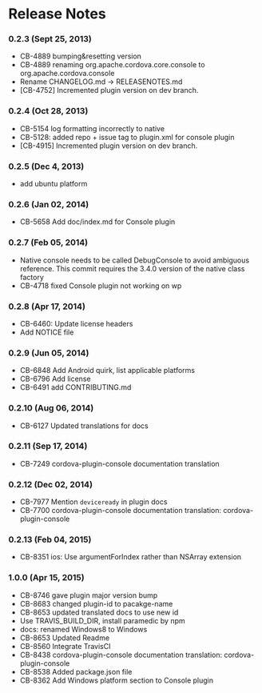 <!--
#
# Licensed to the Apache Software Foundation (ASF) under one
# or more contributor license agreements.  See the NOTICE file
# distributed with this work for additional information
# regarding copyright ownership.  The ASF licenses this file
# to you under the Apache License, Version 2.0 (the
# "License"); you may not use this file except in compliance
# with the License.  You may obtain a copy of the License at
# 
# http://www.apache.org/licenses/LICENSE-2.0
# 
# Unless required by applicable law or agreed to in writing,
# software distributed under the License is distributed on an
# "AS IS" BASIS, WITHOUT WARRANTIES OR CONDITIONS OF ANY
#  KIND, either express or implied.  See the License for the
# specific language governing permissions and limitations
# under the License.
#
-->
# Release Notes

### 0.2.3 (Sept 25, 2013)
* CB-4889 bumping&resetting version
* CB-4889 renaming org.apache.cordova.core.console to org.apache.cordova.console
* Rename CHANGELOG.md -> RELEASENOTES.md
* [CB-4752] Incremented plugin version on dev branch.

 ### 0.2.4 (Oct 28, 2013)
* CB-5154 log formatting incorrectly to native
* CB-5128: added repo + issue tag to plugin.xml for console plugin
* [CB-4915] Incremented plugin version on dev branch.

### 0.2.5 (Dec 4, 2013)
* add ubuntu platform

### 0.2.6 (Jan 02, 2014)
* CB-5658 Add doc/index.md for Console plugin

### 0.2.7 (Feb 05, 2014)
* Native console needs to be called DebugConsole to avoid ambiguous reference. This commit requires the 3.4.0 version of the native class factory
* CB-4718 fixed Console plugin not working on wp

### 0.2.8 (Apr 17, 2014)
* CB-6460: Update license headers
* Add NOTICE file

### 0.2.9 (Jun 05, 2014)
* CB-6848 Add Android quirk, list applicable platforms
* CB-6796 Add license
* CB-6491 add CONTRIBUTING.md

### 0.2.10 (Aug 06, 2014)
* CB-6127 Updated translations for docs

### 0.2.11 (Sep 17, 2014)
* CB-7249 cordova-plugin-console documentation translation

### 0.2.12 (Dec 02, 2014)
* CB-7977 Mention `deviceready` in plugin docs
* CB-7700 cordova-plugin-console documentation translation: cordova-plugin-console

### 0.2.13 (Feb 04, 2015)
* CB-8351 ios: Use argumentForIndex rather than NSArray extension

### 1.0.0 (Apr 15, 2015)
* CB-8746 gave plugin major version bump
* CB-8683 changed plugin-id to pacakge-name
* CB-8653 updated translated docs to use new id
* Use TRAVIS_BUILD_DIR, install paramedic by npm
* docs: renamed Windows8 to Windows
* CB-8653 Updated Readme
* CB-8560 Integrate TravisCI
* CB-8438 cordova-plugin-console documentation translation: cordova-plugin-console
* CB-8538 Added package.json file
* CB-8362 Add Windows platform section to Console plugin
